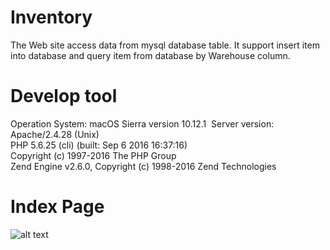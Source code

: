 # Inventory
The Web site access data from mysql database table. It support insert item into database and query item from database by Warehouse column.
# Develop tool
Operation System: macOS Sierra version 10.12.1  
Server version: Apache/2.4.28 (Unix)  
PHP 5.6.25 (cli) (built: Sep  6 2016 16:37:16)   
Copyright (c) 1997-2016 The PHP Group  
Zend Engine v2.6.0, Copyright (c) 1998-2016 Zend Technologies

# Index Page
![alt text](https://github.com/geminihsu/Inventory/blob/screenshot/index.png)
